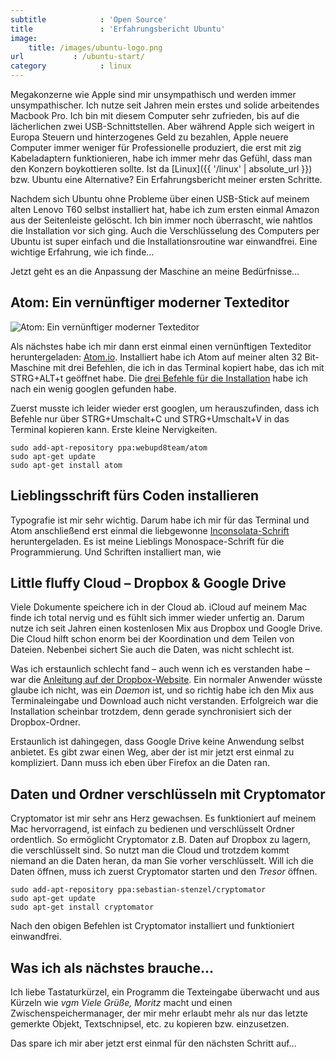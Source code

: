 ```yaml
---
subtitle            : 'Open Source'
title               : 'Erfahrungsbericht Ubuntu'
image:
    title: /images/ubuntu-logo.png
url           : /ubuntu-start/
category            : linux
---
```

Megakonzerne wie Apple sind mir unsympathisch und werden immer unsympathischer. Ich nutze seit Jahren mein erstes und solide arbeitendes Macbook Pro. Ich bin mit diesem Computer sehr zufrieden, bis auf die lächerlichen zwei USB-Schnittstellen. Aber während Apple sich weigert in Europa Steuern und hinterzogenes Geld zu bezahlen, Apple neuere Computer immer weniger für Professionelle produziert, die erst mit zig Kabeladaptern funktionieren, habe ich immer mehr das Gefühl, dass man den Konzern boykottieren sollte. Ist da [Linux]({{ '/linux' | absolute_url }}) bzw. Ubuntu eine Alternative? Ein Erfahrungsbericht meiner ersten Schritte.
<!-- readmore -->

Nachdem sich Ubuntu ohne Probleme über einen USB-Stick auf meinem alten Lenovo T60 selbst installiert hat, habe ich zum ersten einmal Amazon aus der Seitenleiste gelöscht. Ich bin immer noch überrascht, wie nahtlos die Installation vor sich ging. Auch die Verschlüsselung des Computers per Ubuntu ist super einfach und die Installationsroutine war einwandfrei. Eine wichtige Erfahrung, wie ich finde…

Jetzt geht es an die Anpassung der Maschine an meine Bedürfnisse…

## Atom: Ein vernünftiger moderner Texteditor

<img src=" {{ 'images/atom_screenshot.png' | absolute_url }}" alt="Atom: Ein vernünftiger moderner Texteditor">

Als nächstes habe ich mir dann erst einmal einen vernünftigen Texteditor heruntergeladen: [Atom.io](https://atom.io). Installiert habe ich Atom auf meiner alten 32 Bit-Maschine mit drei Befehlen, die ich in das Terminal kopiert habe, das ich mit STRG+ALT+t geöffnet habe. Die [drei Befehle für die Installation](https://medium.com/how-to-install/how-to-install-atom-editor-in-ubuntu-14-04-1c761af5e2ba#.ym5bdky8c) habe ich nach ein wenig googlen gefunden habe.

Zuerst musste ich leider wieder erst googlen, um herauszufinden, dass ich Befehle nur über STRG+Umschalt+C und STRG+Umschalt+V in das Terminal kopieren kann. Erste kleine Nervigkeiten.

~~~
sudo add-apt-repository ppa:webupd8team/atom
sudo apt-get update
sudo apt-get install atom
~~~

## Lieblingsschrift fürs Coden installieren

Typografie ist mir sehr wichtig. Darum habe ich mir für das Terminal und Atom anschließend erst einmal die liebgewonne [Inconsolata-Schrift](https://fonts.google.com/specimen/Inconsolata) heruntergeladen. Es ist meine Lieblings Monospace-Schrift für die Programmierung. Und Schriften installiert man, wie 

## Little fluffy Cloud – Dropbox & Google Drive

Viele Dokumente speichere ich in der Cloud ab. iCloud auf meinem Mac finde ich total nervig und es fühlt sich immer wieder unfertig an. Darum nutze ich seit Jahren einen kostenlosen Mix aus Dropbox und Google Drive. Die Cloud hilft schon enorm bei der Koordination und dem Teilen von Dateien. Nebenbei sichert Sie auch die Daten, was nicht schlecht ist.

Was ich erstaunlich schlecht fand – auch wenn ich es verstanden habe – war die [Anleitung auf der Dropbox-Website](https://www.dropbox.com/de/install-linux). Ein normaler Anwender wüsste glaube ich nicht, was ein _Daemon_ ist, und so richtig habe ich den Mix aus Terminaleingabe und Download auch nicht verstanden. Erfolgreich war die Installation scheinbar trotzdem, denn gerade synchronisiert sich der Dropbox-Ordner.

Erstaunlich ist dahingegen, dass Google Drive keine Anwendung selbst anbietet. Es gibt zwar einen Weg, aber der ist mir jetzt erst einmal zu kompliziert. Dann muss ich eben über Firefox an die Daten ran.

## Daten und Ordner verschlüsseln mit Cryptomator

Cryptomator ist mir sehr ans Herz gewachsen. Es funktioniert auf meinem Mac hervorragend, ist einfach zu bedienen und verschlüsselt Ordner ordentlich. So ermöglicht Cryptomator z.B. Daten auf Dropbox zu lagern, die verschlüsselt sind. So nutzt man die Cloud und trotzdem kommt niemand an die Daten heran, da man Sie vorher verschlüsselt. Will ich die Daten öffnen, muss ich zuerst Cryptomator starten und den _Tresor_ öffnen.

~~~
sudo add-apt-repository ppa:sebastian-stenzel/cryptomator
sudo apt-get update
sudo apt-get install cryptomator
~~~

Nach den obigen Befehlen ist Cryptomator installiert und funktioniert einwandfrei.

## Was ich als nächstes brauche…

Ich liebe Tastaturkürzel, ein Programm die Texteingabe überwacht und aus Kürzeln wie _vgm_ _Viele Grüße, Moritz_ macht und einen Zwischenspeichermanager, der mir mehr erlaubt mehr als nur das letzte gemerkte Objekt, Textschnipsel, etc. zu kopieren bzw. einzusetzen.

Das spare ich mir aber jetzt erst einmal für den nächsten Schritt auf…


